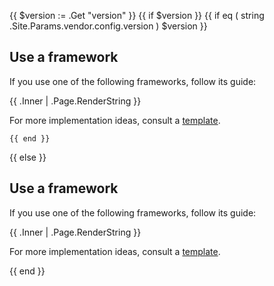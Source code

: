 <!-- shortcode start {{ .Name }} -->
{{ $version := .Get "version" }}
{{ if $version }}
    {{ if eq ( string .Site.Params.vendor.config.version ) $version }}

## Use a framework

If you use one of the following frameworks, follow its guide:

{{ .Inner | .Page.RenderString }}

For more implementation ideas, consult a [template](/development/templates.md).

    {{ end }}
{{ else }}

## Use a framework

If you use one of the following frameworks, follow its guide:

{{ .Inner | .Page.RenderString }}

For more implementation ideas, consult a [template](/development/templates.md).

{{ end }}
<!-- shortcode end {{ .Name }} -->
